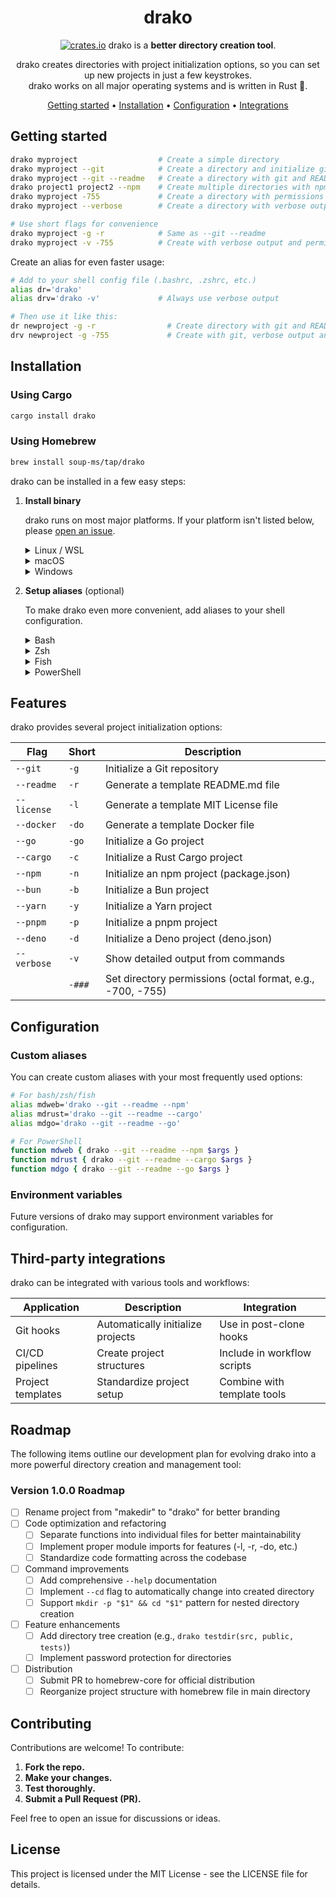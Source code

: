 <!-- markdownlint-configure-file {
  "MD013": {
    "code_blocks": false,
    "tables": false
  },
  "MD033": false,
  "MD041": false
} -->

<div align="center">

# drako

[![crates.io](https://img.shields.io/crates/v/drako?logo=rust&logoColor=white&style=flat-square)](https://crates.io/crates/drako)
drako is a **better directory creation tool**.

drako creates directories with project initialization options, so you can set up
new projects in just a few keystrokes.<br />
drako works on all major operating systems and is written in Rust 🦀.

[Getting started](#getting-started) •
[Installation](#installation) •
[Configuration](#configuration) •
[Integrations](#third-party-integrations)

</div>

## Getting started

```sh
drako myproject                  # Create a simple directory
drako myproject --git            # Create a directory and initialize git
drako myproject --git --readme   # Create a directory with git and README.md
drako project1 project2 --npm    # Create multiple directories with npm init
drako myproject -755             # Create a directory with permissions set to 755
drako myproject --verbose        # Create a directory with verbose output

# Use short flags for convenience
drako myproject -g -r            # Same as --git --readme
drako myproject -v -755          # Create with verbose output and permissions 755
```

Create an alias for even faster usage:

```sh
# Add to your shell config file (.bashrc, .zshrc, etc.)
alias dr='drako'
alias drv='drako -v'             # Always use verbose output

# Then use it like this:
dr newproject -g -r                # Create directory with git and README
drv newproject -g -755             # Create with git, verbose output and permissions 755
```

## Installation

### Using Cargo

```bash
cargo install drako
```

### Using Homebrew

```bash
brew install soup-ms/tap/drako
```

drako can be installed in a few easy steps:

1. **Install binary**

   drako runs on most major platforms. If your platform isn't listed below,
   please [open an issue](https://github.com/soup-ms/drako/issues).

      <details>
      <summary>Linux / WSL</summary>

   > Using cargo:
   >
   > ```sh
   > cargo install drako --locked
   > ```
   >
   > Using Homebrew:
   >
   > ```sh
   > brew install soup-ms/tap/drako
   > ```
   >
   > Or, use the install script:
   >
   > ```sh
   > curl -sSfL https://raw.githubusercontent.com/soup-ms/drako/master/install.sh | sh
   > ```

      </details>

      <details>
      <summary>macOS</summary>

   > Using Homebrew:
   >
   > ```sh
   > brew tap soup-ms/drako
   > brew install drako
   > ```
   >
   > Using cargo:
   >
   > ```sh
   > cargo install drako --locked
   > ```
   >
   > Or, use the install script:
   >
   > ```sh
   > curl -sSfL https://raw.githubusercontent.com/soup-ms/drako/master/install.sh | sh
   > ```

      </details>

      <details>
      <summary>Windows</summary>

   > drako works with PowerShell, as well as shells running in Cygwin, Git
   > Bash, and MSYS2.
   >
   > The recommended way to install drako is via cargo:
   >
   > ```sh
   > cargo install drako --locked
   > ```
   >
   > If you're using Cygwin, Git Bash, or MSYS2, you can also use the install script:
   >
   > ```sh
   > curl -sSfL https://raw.githubusercontent.com/soup-ms/drako/master/install.sh | sh
   > ```

      </details>

2. **Setup aliases** (optional)

   To make drako even more convenient, add aliases to your shell configuration.

   <details>
   <summary>Bash</summary>

   > Add this to your config file (usually `~/.bashrc`):
   >
   > ```sh
   > # Basic alias
   > alias md='drako'
   >
   > # Aliases with common options
   > alias mdg='drako --git'
   > alias mdr='drako --readme'
   > alias mdgr='drako --git --readme'
   >
   > # For shell completion (if available)
   > eval "$(drako --completion bash)"
   > ```

   </details>

   <details>
   <summary>Zsh</summary>

   > Add this to your config file (usually `~/.zshrc`):
   >
   > ```sh
   > # Basic alias
   > alias md='drako'
   >
   > # Aliases with common options
   > alias mdg='drako --git'
   > alias mdr='drako --readme'
   > alias mdgr='drako --git --readme'
   >
   > # For shell completion (if available)
   > eval "$(drako --completion zsh)"
   > ```

   </details>

   <details>
   <summary>Fish</summary>

   > Add this to your config file (usually `~/.config/fish/config.fish`):
   >
   > ```sh
   > # Basic alias
   > alias md='drako'
   >
   > # Aliases with common options
   > alias mdg='drako --git'
   > alias mdr='drako --readme'
   > alias mdgr='drako --git --readme'
   >
   > # For shell completion (if available)
   > drako --completion fish | source
   > ```

   </details>

   <details>
   <summary>PowerShell</summary>

   > Add this to your PowerShell profile (find it by running `echo $profile`):
   >
   > ```powershell
   > # Basic alias
   > Set-Alias -Name md -Value drako
   >
   > # Function aliases with common options
   > function mdg { drako --git $args }
   > function mdr { drako --readme $args }
   > function mdgr { drako --git --readme $args }
   > ```

   </details>

## Features

drako provides several project initialization options:

| Flag        | Short  | Description                                                |
| ----------- | ------ | ---------------------------------------------------------- |
| `--git`     | `-g`   | Initialize a Git repository                                |
| `--readme`  | `-r`   | Generate a template README.md file                         |
| `--license` | `-l`   | Generate a template MIT License file                       |
| `--docker`  | `-do`  | Generate a template Docker file                            |
| `--go`      | `-go`  | Initialize a Go project                                    |
| `--cargo`   | `-c`   | Initialize a Rust Cargo project                            |
| `--npm`     | `-n`   | Initialize an npm project (package.json)                   |
| `--bun`     | `-b`   | Initialize a Bun project                                   |
| `--yarn`    | `-y`   | Initialize a Yarn project                                  |
| `--pnpm`    | `-p`   | Initialize a pnpm project                                  |
| `--deno`    | `-d`   | Initialize a Deno project (deno.json)                      |
| `--verbose` | `-v`   | Show detailed output from commands                         |
|             | `-###` | Set directory permissions (octal format, e.g., -700, -755) |

## Configuration

### Custom aliases

You can create custom aliases with your most frequently used options:

```sh
# For bash/zsh/fish
alias mdweb='drako --git --readme --npm'
alias mdrust='drako --git --readme --cargo'
alias mdgo='drako --git --readme --go'

# For PowerShell
function mdweb { drako --git --readme --npm $args }
function mdrust { drako --git --readme --cargo $args }
function mdgo { drako --git --readme --go $args }
```

### Environment variables

Future versions of drako may support environment variables for configuration.

## Third-party integrations

drako can be integrated with various tools and workflows:

| Application       | Description                       | Integration                 |
| ----------------- | --------------------------------- | --------------------------- |
| Git hooks         | Automatically initialize projects | Use in post-clone hooks     |
| CI/CD pipelines   | Create project structures         | Include in workflow scripts |
| Project templates | Standardize project setup         | Combine with template tools |

## Roadmap

The following items outline our development plan for evolving drako into a more powerful directory creation and management tool:

### Version 1.0.0 Roadmap

- [ ] Rename project from "makedir" to "drako" for better branding
- [ ] Code optimization and refactoring
  - [ ] Separate functions into individual files for better maintainability
  - [ ] Implement proper module imports for features (-l, -r, -do, etc.)
  - [ ] Standardize code formatting across the codebase
- [ ] Command improvements
  - [ ] Add comprehensive `--help` documentation
  - [ ] Implement `--cd` flag to automatically change into created directory
  - [ ] Support `mkdir -p "$1" && cd "$1"` pattern for nested directory creation
- [ ] Feature enhancements
  - [ ] Add directory tree creation (e.g., `drako testdir(src, public, tests)`)
  - [ ] Implement password protection for directories
- [ ] Distribution
  - [ ] Submit PR to homebrew-core for official distribution
  - [ ] Reorganize project structure with homebrew file in main directory

## Contributing

Contributions are welcome! To contribute:

1. **Fork the repo.**
2. **Make your changes.**
3. **Test thoroughly.**
4. **Submit a Pull Request (PR).**

Feel free to open an issue for discussions or ideas.

## License

This project is licensed under the MIT License - see the LICENSE file for details.
